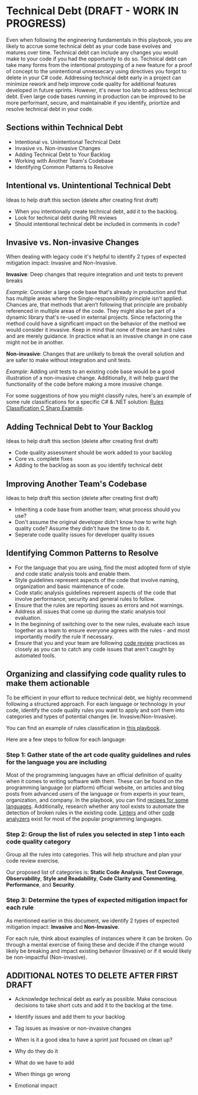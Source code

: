 # Technical Debt (DRAFT - WORK IN PROGRESS)

Even when following the engineering fundamentals in this playbook, you are likely to accrue some technical debt as your code base evolves and matures over time. Technical debt can include any changes you would make to your code if you had the opportunity to do so. Technical debt can take many forms from the intentional protoyping of a new feature for a proof of concept to the unintentional unnessecary using directives you forgot to delete in your C# code. Addressing technical debt early in a project can minimize rework and help improve code quality for additional features developed in future sprints. However, it's never too late to address technical debt. Even large code bases running in production can be improved to be more performant, secure, and maintainable if you identify, priortize and resolve technical debt in your code.

## Sections within Technical Debt

* Intentional vs. Unintentional Technical Debt
* Invasive vs. Non-invasive Changes
* Adding Technical Debt to Your Backlog
* Working with Another Team's Codebase
* Identifying Common Patterns to Resolve

## Intentional vs. Unintentional Technical Debt

Ideas to help draft this section (delete after creating first draft)

* When you intentionally create technical debt, add it to the backlog.
* Look for technical debt during PR reviews
* Should intentional technical debt be included in comments in code?

## Invasive vs. Non-invasive Changes

When dealing with legacy code it's helpful to identify 2 types of expected mitigation impact: Invasive and Non-Invasive.

**Invasive**: Deep changes that require integration and unit tests to prevent breaks

*Example*: Consider a large code base that's already in production and that has multiple areas where the Single-responsibility principle isn’t applied. Chances are, that methods that aren’t following that principle are probably referenced in multiple areas of the code. They might also be part of a dynamic library that's re-used in external projects. Since refactoring the method could have a significant impact on the behavior of the method we would consider it invasive. Keep in mind that none of these are hard rules and are merely guidance. In practice what is an invasive change in one case might not be in another.

**Non-invasive**: Changes that are unlikely to break the overall solution and are safer to make without integration and unit tests.
  
*Example*: Adding unit tests to an existing code base would be a good  illustration of a non-invasive change.  Additionally, it will help guard the functionality of the code before making a more invasive change.

For some suggestions of how you might classify rules, here's an example of some rule classifications for a specific C# & .NET solution: [Rules Classification C Sharp Example](docs/technical-debt/RulesClassification-CSharpExample.md).

## Adding Technical Debt to Your Backlog

Ideas to help draft this section (delete after creating first draft)

* Code quality assessment should be work added to your backlog
* Core vs. complete fixes
* Adding to the backlog as soon as you identify technical debt

## Improving Another Team's Codebase

Ideas to help draft this section (delete after creating first draft)

* Inheriting a code base from another team; what process should you use?
* Don't assume the original developer didn't know how to write high quality code? Assume they didn't have the time to do it.
* Seperate code quality issues for developer quality issues

## Identifying Common Patterns to Resolve
- For the language that you are using, find the most adopted form of style and code static analysis tools and enable them.
- Style guidelines represent aspects of the code that involve naming, organization and basic maintenance of code.
- Code static analysis guidelines represent aspects of the code that involve performance, security and general rules to follow.
- Ensure that the rules are reporting issues as errors and not warnings.
- Address all issues that come up during the static analysis tool evaluation.
- In the beginning of switching over to the new rules, evaluate each issue together as a team to ensure everyone agrees with the rules - and most importantly modify the rule if necessary. 
- Ensure that you and your team are following [code review](./code-reviews/README.md) practices as closely as you can to catch any code issues that aren't caught by automated tools.

## Organizing and classifying code quality rules to make them actionable

To be efficient in your effort to reduce technical debt, we highly recommend following a structured approach. For each language or technology in your code, identify the code quality rules you want to apply and sort them into categories and types of potential changes (ie. Invasive/Non-Invasive).

You can find an example of rules classification in [this playbook](./RulesClassification-CSharpExample.md). 

Here are a few steps to follow for each language:

### Step 1: Gather state of the art code quality guidelines and rules for the language you are including

Most of the programming languages have an official definition of quality when it comes to writing software with them. These can be found on the programming language (or platform) official website, on articles and blog posts from advanced users of the language or from experts in your team, organization, and company. In the playbook, you can find [recipes for some languages](../code-review/recipes/README.md). Additionally, research whether any tool exists to automate the detection of broken rules in the existing code. [Linters](https://en.wikipedia.org/wiki/Lint_(software)) and other [code analyzers](https://en.wikipedia.org/wiki/List_of_tools_for_static_code_analysis) exist for most of the popular programming languages.

### Step 2: Group the list of rules you selected in step 1 into each code quality category

Group all the rules into categories. This will help structure and plan your code review exercise.

Our proposed list of categories is: **Static Code Analysis**, **Test Coverage**, **Observability**, **Style and Readability**, **Code Clarity and Commenting**, **Performance**, and **Security**.

### Step 3: Determine the types of expected mitigation impact for each rule

As mentioned earlier in this document, we identify 2 types of expected mitigation impact: **Invasive** and **Non-Invasive**.

For each rule, think about examples of instances where it can be broken. Go through a mental exercise of fixing these and decide if the change would likely be breaking and impact existing behavior (Invasive) or if it would likely be non-impactful (Non-invasive).

## ADDITIONAL NOTES TO DELETE AFTER FIRST DRAFT

* Acknowledge technical debt as early as possible. Make conscious decisions to take short cuts and add it to the backlog at the time.
* Identify issues and add them to your backlog
* Tag issues as invasive or non-invasive changes

* When is it a good idea to have a sprint just focused on clean up?
* Why do they do it
* What do we have to add
* When things go wrong
* Emotional impact
